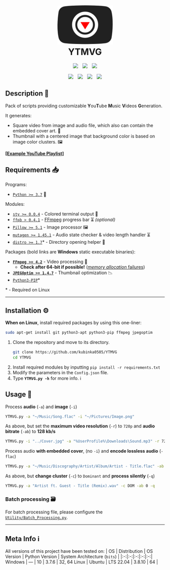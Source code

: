 <h1 align=center><img src=https://raw.githubusercontent.com/kubinka0505/YTMVG/master/Documents/Pictures/YTMVG.svg width=175><br>YTMVG</h1>

<p align=center><a href=https://colab.research.google.com/github/kubinka0505/YTMVG/blob/master/Documents/YTMVG.ipynb><img src=https://img.shields.io/badge/colab-open-F9AB00?&logo=google-colab&logoColor=F9AB00&style=for-the-badge></a>　<a href=https://youtube.com/watch?v=QQaUcnWe3ls><img src=https://shields.io/badge/showcase-watch-F00?logo=youtube&style=for-the-badge></a>　<a href=https://github.com/kubinka0505/YTMVG/blob/master/License.txt><img src=https://img.shields.io/github/license/kubinka0505/YTMVG?logo=readthedocs&color=red&logoColor=white&style=for-the-badge></a></p>

<p align=center><img src=https://img.shields.io/tokei/lines/github/kubinka0505/YTMVG?style=for-the-badge>　<img src=https://img.shields.io/github/languages/code-size/kubinka0505/YTMVG?style=for-the-badge>　<a href=https://codeclimate.com/github/kubinka0505/YTMVG><img src=https://img.shields.io/codeclimate/maintainability/kubinka0505/YTMVG?logo=code-climate&style=for-the-badge></a>　<a href=https://app.codacy.com/gh/kubinka0505/YTMVG><img src=https://img.shields.io/codacy/grade/0b21f77d557f42bbaa447bca8d3b03f5?logo=codacy&style=for-the-badge></a></p>

## Description 📝
Pack of scripts providing customizable **Y**ou**T**ube **M**usic **V**ideos **G**eneration.

It generates:
- Square video from image and audio file, which also can contain the embedded cover art. 🎦
- Thumbnail with a centered image that background color is based on image color clusters. 🖼️

[**[Example YouTube Playlist]**](https://www.youtube.com/playlist?list=PLmKxR1vlf4cyHwtOvWxd1nt3B0U9E2pH7)

## Requirements 📥
Programs:
- [`Python >= 3.7`](https://www.python.org/downloads) 🐍

Modules:
- [`sty >= 0.0.4`](https://github.com/feluxe/sty) - Colored terminal output 🎨
- [`ffpb > 0.4.1`](https://github.com/kubinka0505/ffpb-fix) - [FFmpeg](https://github.com/FFmpeg/FFmpeg) progress bar ⏳ *(optional)*
- [`Pillow >= 5.1`](https://github.com/python-pillow/Pillow) - Image processor 🖼️
- [`mutagen >= 1.45.1`](https://github.com/quodlibet/mutagen) - Audio state checker & video length handler ⏳
- [`distro >= 1.7`](https://github.com/python-distro/distro)<span>*</span> - Directory opening helper 📂

Packages (bold links are **Windows** static executable binaries):
- [**`FFmpeg >= 4.2`**](https://videohelp.com/software/ffmpeg/old-versions) - Video processing 🎦
	- **Check after 64-bit if possible!** ([*memory allocation* failures](https://forum.doom9.org/archive/index.php/t-162236.html#copyright))
- [**`JPEGOptim >= 1.4.7`**](https://github.com/tjko/jpegoptim) - Thumbnail optimization 📉
- [`Python3-PIP`](https://packages.debian.org/sid/python3-pip)<span>*</span>

<span>*</span> - Required on Linux

---
## Installation ⚙️
**When on Linux**, install required packages by using this one-liner:
```bash
sudo apt-get install git python3-apt python3-pip ffmpeg jpegoptim
```
1. Clone the repository and move to its directory.
	```bash
	git clone https://github.com/kubinka0505/YTMVG
	cd YTMVG
	```
2. Install required modules by inputting `pip install -r requirements.txt`
3. Modify the parameters in the `Config.json` file.
4. Type **`YTMVG.py -h`** for more info. ℹ️

## Usage 📝
Process **audio** (`-a`) and **image** (`-i`)
```bash
YTMVG.py -a "~/Music/Song.flac" -i "~/Pictures/Image.png"
```

As above, but set the **maximum video resolution** (`-r`) to `720p` and **audio bitrate** (`-ab`) to **128 kb/s**
```bash
YTMVG.py -i "../Cover.jpg" -a "%UserProfile%\Downloads\Sound.mp3" -r 720p -ab 128k
```

Process audio **with embedded cover**, (no `-i`) and **encode lossless audio** (`-flac`)
```bash
YTMVG.py -a "~/Music/Discography/Artist/Album/Artist - Title.flac" -ab 0
```

As above, but **change cluster** (`-c`) to `Dominant` and **process silently** (`-q`)
```bash
YTMVG.py -a "Artist ft. Guest - Title (Remix).wav" -c DOM -ab 0 -q
```

### **Batch processing** 🗃️
For batch processing file, please configure the [`Utility/Batch_Processing.py`](https://github.com/kubinka0505/YTMVG/blob/master/Utility/Batch_Processing.py).

---

## Meta Info ℹ️
All versions of this project have been tested on:
| OS | Distribution | OS Version | Python Version | System Architecture (`bits`) |
|:-:|:-:|:-:|:-:|:-:|
Windows | ― | 10 | 3.7.6 | 32, 64
Linux | Ubuntu | LTS 22.04 | 3.8.10 | 64 |